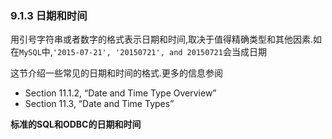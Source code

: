 ### 9.1.3 日期和时间
用引号字符串或者数字的格式表示日期和时间,取决于值得精确类型和其他因素.如在`MySQL`中,`'2015-07-21', '20150721', and 20150721`会当成日期

这节介绍一些常见的日期和时间的格式.更多的信息参阅
* 	Section 11.1.2, “Date and Time Type Overview”
* 	Section 11.3, “Date and Time Types”

**标准的SQL和ODBC的日期和时间**